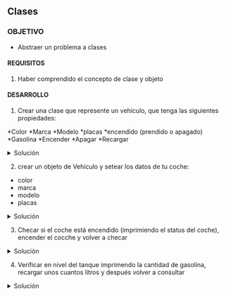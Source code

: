 ## Clases

### OBJETIVO 

- Abstraer un problema a clases

#### REQUISITOS 

1. Haber comprendido el concepto de clase y objeto

#### DESARROLLO

1. Crear una clase que represente un vehículo, que tenga las siguientes propiedades:

*Color
*Marca
*Modelo
*placas
*encendido (prendido o apagado)
*Gasolina
*Encender
*Apagar
*Recargar

<details>
	<summary>Solución</summary>
```kotlin
class Vehiculo {
    var color="Rojo"
    var marca = "Volkswagen"
    var modelo = "Nissan"
    var placas = "203-ALV"
    var gasolina = 0f
    var encendido = false


    fun encender(){
        encendido=true
    }

    fun apagar(){
        encendido=false
    }

    fun recargar(litros:Float){
        gasolina+=litros
    }
}	

</details>

2. crear un objeto de Vehículo y setear los datos de tu coche:
* color
* marca
* modelo
* placas

<details>
	<summary>Solución</summary>
	
```kotlin
   val miVehiculo = Vehiculo()

    miVehiculo.color="Verde"
    miVehiculo.marca="Ford"
    miVehiculo.modelo="Focus"
    miVehiculo.placas="REM-4123"
```
</details>

3. Checar si el coche está encendido (imprimiendo el status del coche), encender el cocche y volver a checar 

<details>
	<summary>Solución</summary>
	
```kotlin
    println("El coche está prendido? ${miVehiculo.encendido}")
    miVehiculo.encender()
    println("El coche está prendido? ${miVehiculo.encendido}")
```

</details>

4. Verificar en nivel del tanque imprimendo la cantidad de gasolina, recargar unos cuantos litros y después volver a consultar

<details>
	<summary>Solución</summary>
	
```kotlin
    println("El tanque tiene ${miVehiculo.gasolina}")
    miVehiculo.recargar(20.07f)
    println("El tanque tiene ${miVehiculo.gasolina}")
```

</details>

